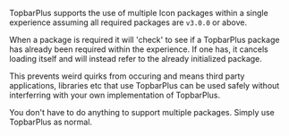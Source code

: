 TopbarPlus supports the use of multiple Icon packages within a single experience assuming all required packages are ``v3.0.0`` or above.

When a package is required it will 'check' to see if a TopbarPlus package has already been required within the experience. If one has, it cancels loading itself and will instead refer to the already initialized package.

This prevents weird quirks from occuring and means third party applications, libraries etc that use TopbarPlus can be used safely without interferring with your own implementation of TopbarPlus.

You don't have to do anything to support multiple packages. Simply use TopbarPlus as normal.